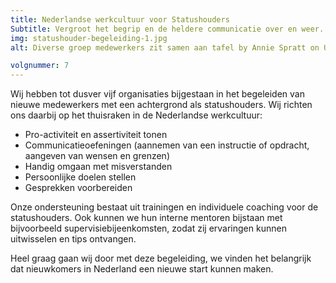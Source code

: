 ```yaml
---
title: Nederlandse werkcultuur voor Statushouders
Subtitle: Vergroot het begrip en de heldere communicatie over en weer.
img: statushouder-begeleiding-1.jpg
alt: Diverse groep medewerkers zit samen aan tafel by Annie Spratt on Unsplash

volgnummer: 7
---
```


Wij hebben tot dusver vijf organisaties bijgestaan in het begeleiden van nieuwe medewerkers met een achtergrond als statushouders. Wij richten ons daarbij op het thuisraken in de Nederlandse werkcultuur:

- Pro-activiteit en assertiviteit tonen
- Communicatieoefeningen (aannemen van een instructie of opdracht, aangeven van wensen en grenzen)
- Handig omgaan met misverstanden
- Persoonlijke doelen stellen
- Gesprekken voorbereiden

Onze ondersteuning bestaat uit trainingen en individuele coaching voor de statushouders. Ook kunnen we hun interne mentoren bijstaan met bijvoorbeeld supervisiebijeenkomsten, zodat zij ervaringen kunnen uitwisselen en tips ontvangen.

Heel graag gaan wij door met deze begeleiding, we vinden het belangrijk dat nieuwkomers in Nederland een nieuwe start kunnen maken.
